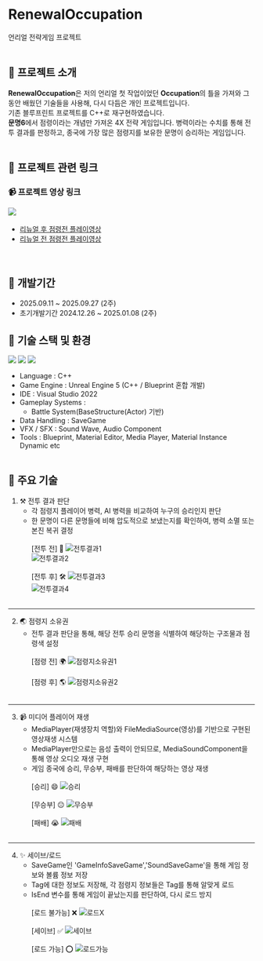 # RenewalOccupation
언리얼 전략게임 프로젝트<br><br>

## 🏰 프로젝트 소개
**RenewalOccupation**은 저의 언리얼 첫 작업이었던 **Occupation**의 틀을 가져와 그동안 배웠던 기술들을 사용해, 다시 다듬은 개인 프로젝트입니다.<br>
기존 블루프린트 프로젝트를 C++로 재구현하였습니다.<br>
**문명6**에서 점령이라는 개념만 가져온 4X 전략 게임입니다. 병력이라는 수치를 통해 전투 결과를 판정하고, 종국에 가장 많은 점령지를 보유한 문명이 승리하는 게임입니다.
<br><br>

## 🔗 프로젝트 관련 링크

### 📹 프로젝트 영상 링크<br>

![](https://img.shields.io/badge/YouTube-FF0000?style=for-the-badge&logo=youtube&logoColor=white)&nbsp;&nbsp;
- [리뉴얼 후 점령전 플레이영상](https://youtu.be/eJB83VBuzRg "리뉴얼점령전 영상")
- [리뉴얼 전 점령전 플레이영상](https://youtu.be/Kvh-vPBiEpQ "원조점령전 영상")
<br><br><br>

## 📆 개발기간
+ 2025.09.11 ~ 2025.09.27 (2주) <br>
+ 초기개발기간 2024.12.26 ~ 2025.01.08 (2주) <br>

## 🧰 기술 스택 및 환경
![](https://img.shields.io/badge/C%2B%2B-00599C?style=for-the-badge&logo=c%2B%2B&logoColor=white) ![](	https://img.shields.io/badge/unrealengine-%23313131.svg?style=for-the-badge&logo=unrealengine&logoColor=white)
![](https://img.shields.io/badge/Visual_Studio-5C2D91?style=for-the-badge&logo=visual%20studio&logoColor=white)
- Language : C++
- Game Engine : Unreal Engine 5 (C++ / Blueprint 혼합 개발)
- IDE : Visual Studio 2022
- Gameplay Systems :
  - Battle System(BaseStructure(Actor) 기반)
- Data Handling : SaveGame
- VFX / SFX : Sound Wave, Audio Component
- Tools : Blueprint, Material Editor, Media Player, Material Instance Dynamic etc
<br><br>

## 🔧 주요 기술
1. ⚒️ 전투 결과 판단
   - 각 점령지 플레이어 병력, AI 병력을 비교하여 누구의 승리인지 판단
   - 한 문명이 다른 문명들에 비해 압도적으로 보냈는지를 확인하여, 병력 소멸 또는 본진 복귀 결정<br><br>
   [전투 전] 🔨
     ![전투결과1](https://github.com/JungKunShin/RenewalOccupation/blob/main/Image/BeforeBattle.png)<br>
     ![전투결과2](https://github.com/JungKunShin/RenewalOccupation/blob/main/Image/BeforeBattleMap.png)<br><br>
   [전투 후] 🛠️
     ![전투결과3](https://github.com/JungKunShin/RenewalOccupation/blob/main/Image/AfterBattle.png)<br>
     ![전투결과4](https://github.com/JungKunShin/RenewalOccupation/blob/main/Image/AfterBattleMap.png)<br><br>
---
2. 🌏 점령지 소유권
   - 전투 결과 판단을 통해, 해당 전투 승리 문명을 식별하여 해당하는 구조물과 점령색 설정<br><br>
   [점령 전] 🌍
     ![점령지소유권1](https://github.com/JungKunShin/RenewalOccupation/blob/main/Image/BeforeOcc.png)<br><br>
   [점령 후] 🌎
     ![점령지소유권2](https://github.com/JungKunShin/RenewalOccupation/blob/main/Image/AfterOcc.png)<br><br>
---
3. 📹 미디어 플레이어 재생
   - MediaPlayer(재생장치 역할)와 FileMediaSource(영상)를 기반으로 구현된 영상재생 시스템
   - MediaPlayer만으로는 음성 출력이 안되므로, MediaSoundComponent을 통해 영상 오디오 재생 구현
   - 게임 종국에 승리, 무승부, 패배를 판단하여 해당하는 영상 재생<br><br>
   [승리] 😄
     ![승리](https://github.com/JungKunShin/RenewalOccupation/blob/main/Image/Victory.png)<br><br>
   [무승부] 😐 
     ![무승부](https://github.com/JungKunShin/RenewalOccupation/blob/main/Image/Draw.png)<br><br>
   [패배] 😭
     ![패배](https://github.com/JungKunShin/RenewalOccupation/blob/main/Image/Lose.png)<br><br>
---
4. ✨ 세이브/로드
   - SaveGame인 'GameInfoSaveGame','SoundSaveGame'을 통해 게임 정보와 볼륨 정보 저장
   - Tag에 대한 정보도 저장해, 각 점령지 정보들은 Tag를 통해 알맞게 로드
   - IsEnd 변수를 통해 게임이 끝났는지를 판단하여, 다시 로드 방지<br><br>
   [로드 불가능] ❌
     ![로드X](https://github.com/JungKunShin/RenewalOccupation/blob/main/Image/NotLoad.png)<br><br>
   [세이브] ✅
     ![세이브](https://github.com/JungKunShin/RenewalOccupation/blob/main/Image/Save.png)<br><br>
   [로드 가능] :o:
     ![로드가능](https://github.com/JungKunShin/RenewalOccupation/blob/main/Image/Load.png)<br><br>
